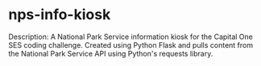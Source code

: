 # nps-info-kiosk

Description:
A National Park Service information kiosk for the Capital One SES coding challenge. Created using Python Flask and pulls content from the National Park Service API using Python's requests library.
